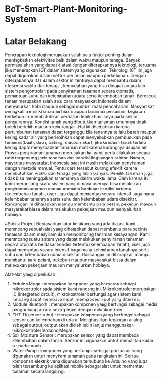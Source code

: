 # BoT-Smart-Plant-Monitoring-System

# Latar Belakang
Penerapan teknologi merupakan salah satu faktor penting dalam meningkatkan efektivitas baik dalam waktu maupun tenaga. Banyak permasalahan yang dapat diatasi dengan diterapkannya teknologi, terutama jika menerapkan IOT dalam sistem yang digunakan. Teknologi IOT ini juga dapat digunakan dalam sektor pertanian maupun perkebunan. Dengan diterapkannya IOT dalam sektor ini tentunya dapat membantu dalam efesiensi waktu dan tenaga , kemudahan yang bisa didapat antara lain sistem pengontrolan pada penyiraman tanaman secara otomatis, pemantuan  suhu dan kelembaban udara serta kelembaban tanah.
	Bercocok tanam merupakan salah satu cara masyarakat Indonesia dalam menyalurkan hobi maupun sebagai sumber mata pencaharian. Masyarakat seringkali memiliki tanaman hias maupun tanaman pertanian, kegiatan berkebun ini membutuhkan perhatian lebih khususnya pada sektor pengairannya. Kondisi tanah yang dibutuhkan tanaman umumnya tidak boleh berlebih maupun kekurangan. Hal ini disebabkan karena pertumbuhan tanaman dapat terganggu bila tanahnya terlalu basah maupun kering,kadar air yang berlebihkan dapat menyebabkan pembusukan pada tanaman(buah, daun, batang, maupun akar), jika keadaan tanah terlalu kering dapat menyebabkan tanaman mati karena kurangnya asupan air.
	Proses penyiraman tanaman merupakan hal yang perlu dilakukan secara rutin tergantung jenis tanaman dan kondisi lingkungan sekitar. Namun, mayoritas masyarakat Indonesia saat ini masih melakukan penyiraman dengan metode manual. Tentu cara tersebut kurang efektif karena membutuhkan waktu dan tenaga yang lebih banyak. Pemilik tanaman juga tidak bisa meninggalkan tanamannya dalam waktu lama. Oleh karena itu, kami merancang suatu sistem yang dimana usernya bisa melakukan penyiraman tanaman secara otomatis berdasar kondisi tertentu (kelembaban tanah), user juga dapat memantau secara intensif bagaimana kelembaban tanahnya serta suhu dan kelembaban udara disekitar. Rancangan ini diharapkan mampu membantu para petani, pekebun maupun masyarakat biasa dalam melakukan pekerjaan maupun menyalurkan hobinya.
 
#Solusi Project
Berdasarkan latar belakang yang ada diatas, kami merancang sebuah alat yang diharapkan dapat membantu para pecinta tanaman dalam menyiram dan memonitoring tanaman kesayangan. Kami merancang suatu sistem yang dapat melakukan penyiraman tanaman secara otomatis berdasar kondisi tertentu (kelembaban tanah), user juga dapat memantau secara intensif bagaimana kelembaban tanahnya serta suhu dan kelembaban udara disekitar. Rancangan ini diharapkan mampu membantu para petani, pekebun maupun masyarakat biasa dalam melakukan pekerjaan maupun menyalurkan hobinya.

Alat-alat yang diperlukan :
1.	Arduino Mega : merupakan komponen yang berperan sebagai mikrokontroler pada sistem kami rancang ini. Mikrokontroler merupakan IC (integreted circuit), mikrokontroler berfungsi agar sistem kami rancang dapat membaca input, memproses input yang diterima.
2.	Module Bluetooth : merupakan komponen yang berfungsi sebagai media penghubung antara smartphone dengan mikrokontroler.
3.	DHT 11(sensor suhu) : merupakan komponen yang berfungsi sebagai sensor dan kelembaban di udara. Menghasilkan tegangan analog sebagai output, output akan diolah lebih lanjut menggunakan mikrokontroler(Arduino Mega).
4.	Soil Moisture Sensor : merupakan sensor yang dapat membaca kelembaban dalam tanah. Sensor ini digunakan untuk memantau kadar air pada tanah.
5.	Water Pump : komponen yang berfungsi sebagai pompa air yang digunakan untuk menyiram tanaman pada rangkaian ini.
Semua komponen elektrik yang digunakan terhubung ke Arduino yang juga telah tersambung ke aplikasi mobile sebagai alat untuk memantau tanaman secara langsung.



